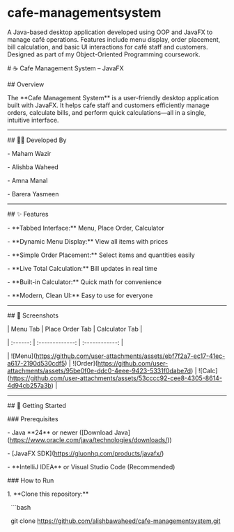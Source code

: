 # cafe-managementsystem

A Java-based desktop application developed using OOP and JavaFX to manage café operations. Features include menu display, order placement, bill calculation, and basic UI interactions for café staff and customers. Designed as part of my Object-Oriented Programming coursework.

\# ☕ Cafe Management System – JavaFX



\## Overview

The \*\*Cafe Management System\*\* is a user-friendly desktop application built with JavaFX. It helps cafe staff and customers efficiently manage orders, calculate bills, and perform quick calculations—all in a single, intuitive interface.



---



\## 👩‍💻 Developed By

\- Maham Wazir  

\- Alishba Waheed  

\- Amna Manal  

\- Barera Yasmeen  



---



\## ✨ Features

\- \*\*Tabbed Interface:\*\* Menu, Place Order, Calculator  

\- \*\*Dynamic Menu Display:\*\* View all items with prices  

\- \*\*Simple Order Placement:\*\* Select items and quantities easily  

\- \*\*Live Total Calculation:\*\* Bill updates in real time  

\- \*\*Built-in Calculator:\*\* Quick math for convenience  

\- \*\*Modern, Clean UI:\*\* Easy to use for everyone  



---



\## 📸 Screenshots

| Menu Tab | Place Order Tab | Calculator Tab |

| :------: | :-------------: | :------------: |

| !\[Menu](https://github.com/user-attachments/assets/ebf7f2a7-ec17-41ec-a617-2190d530cdf5) | !\[Order](https://github.com/user-attachments/assets/95be0f0e-ddc0-4eee-9423-5331f0dabe7d) | !\[Calc](https://github.com/user-attachments/assets/53cccc92-cee8-4305-8614-4d94cb257a3b) |



---



\## 🚀 Getting Started



\### Prerequisites

\- Java \*\*24\*\* or newer (\[Download Java](https://www.oracle.com/java/technologies/downloads/))

\- \[JavaFX SDK](https://gluonhq.com/products/javafx/)

\- \*\*IntelliJ IDEA\*\* or Visual Studio Code (Recommended)



\### How to Run



1\. \*\*Clone this repository:\*\*

&nbsp;  ```bash

&nbsp;  git clone https://github.com/alishbawaheed/cafe-managementsystem.git




